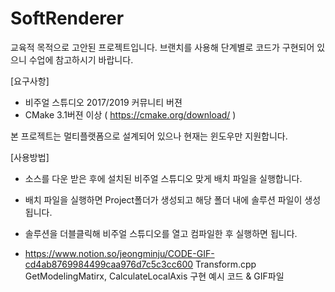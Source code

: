 # SoftRenderer

교육적 목적으로 고안된 프로젝트입니다. 
브랜치를 사용해 단계별로 코드가 구현되어 있으니 수업에 참고하시기 바랍니다. 

[요구사항]
- 비주얼 스튜디오 2017/2019 커뮤니티 버젼
- CMake 3.1버젼 이상 ( https://cmake.org/download/ )

본 프로젝트는 멀티플랫폼으로 설계되어 있으나 현재는 윈도우만 지원합니다. 

[사용방법]
- 소스를 다운 받은 후에 설치된 비주얼 스튜디오 맞게 배치 파일을 실행합니다. 
- 배치 파일을 실행하면 Project폴더가 생성되고 해당 폴더 내에 솔루션 파일이 생성됩니다. 
- 솔루션을 더블클릭해 비주얼 스튜디오를 열고 컴파일한 후 실행하면 됩니다.

- https://www.notion.so/jeongminju/CODE-GIF-cd4ab8769984499caa976d7c5c3cc600 Transform.cpp GetModelingMatirx, CalculateLocalAxis 구현 예시 코드 & GIF파일